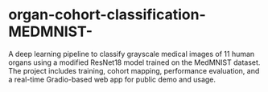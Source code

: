 # organ-cohort-classification-MEDMNIST-
A deep learning pipeline to classify grayscale medical images of 11 human organs using a modified ResNet18 model trained on the MedMNIST dataset. The project includes training, cohort mapping, performance evaluation, and a real-time Gradio-based web app for public demo and usage.
